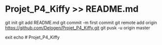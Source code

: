 # Projet_P4_Kiffy >> README.md
git init
git add README.md
git commit -m first commit
git remote add origin https://github.com/Delogen/Projet_P4_Kiffy.git
git pusk -u origin master




exit
echo # Projet_P4_Kiffy
